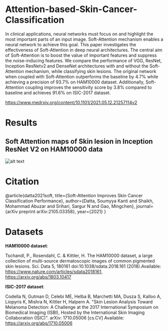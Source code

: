 # Attention-based-Skin-Cancer-Classification

In clinical applications, neural networks must focus on and highlight the most important parts of an input image. Soft-Attention mechanism enables a neural network to achieve this goal. This paper investigates the effectiveness of Soft-Attention in deep neural architectures. The central aim of Soft-Attention is to boost the value of important features and suppress the noise-inducing features. We compare the performance of VGG, ResNet, Inception ResNetv2 and DenseNet architectures with and without the Soft-Attention mechanism, while classifying skin lesions. The original network when coupled with Soft-Attention outperforms the baseline by 4.7% while achieving a precision of 93.7% on HAM10000 dataset. Additionally, Soft-Attention coupling improves the sensitivity score by 3.8% compared to baseline and achieves 91.6% on ISIC-2017 dataset.

https://www.medrxiv.org/content/10.1101/2021.05.12.21257114v2

# Results
## Soft Attention maps of Skin lesion in Inception ResNet V2 on HAM10000 data
![alt text](https://github.com/skrantidatta/Attention-based-Skin-Cancer-Classification/blob/main/Images/QRESULT_HAM10000.jpg?raw=true)

# Citation

@article{datta2021soft,
  title={Soft-Attention Improves Skin Cancer Classification Performance},
  author={Datta, Soumyya Kanti and Shaikh, Mohammad Abuzar and Srihari, Sargur N and Gao, Mingchen},
  journal={arXiv preprint arXiv:2105.03358},
  year={2021}
}



# Datasets

**HAM10000  dataset**:

Tschandl, P., Rosendahl, C. & Kittler, H. The HAM10000 dataset, a large collection of multi-source dermatoscopic images of common pigmented skin lesions. Sci. Data 5, 180161 doi:10.1038/sdata.2018.161 (2018).Available: https://www.nature.com/articles/sdata2018161, https://arxiv.org/abs/1803.10417

**ISIC-2017 dataset**:

Codella N, Gutman D, Celebi ME, Helba B, Marchetti MA, Dusza S, Kalloo A, Liopyris K, Mishra N, Kittler H, Halpern A. "Skin Lesion Analysis Toward Melanoma Detection: A Challenge at the 2017 International Symposium on Biomedical Imaging (ISBI), Hosted by the International Skin Imaging Collaboration (ISIC)". arXiv: 1710.05006 [cs.CV] Available: https://arxiv.org/abs/1710.05006

